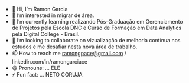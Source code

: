 - 👋 Hi, I’m Ramon Garcia
- 👀 I’m interested in migrar de área. 
- 🌱 I’m currently learning realizando Pós-Graduação em Gerenciamento de Projetos pela Escola DNC e Curso de Formação em Data Analytics pela Digital College - Brasil.
- 💞️ I’m looking to collaborate on vizualização de melhoria contínua nos estudos e me desafiar nesta nova área de trabalho.
- 📫 How to reach me ramongpace@gmail.com / linkedin.com/in/ramongarciace
- 😄 Pronouns: ... ELE 
- ⚡ Fun fact: ... NETO CORUJA 

<!---
RamonGarciaCE/RamonGarciaCE is a ✨ special ✨ repository because its `README.md` (this file) appears on your GitHub profile.
You can click the Preview link to take a look at your changes.
--->
